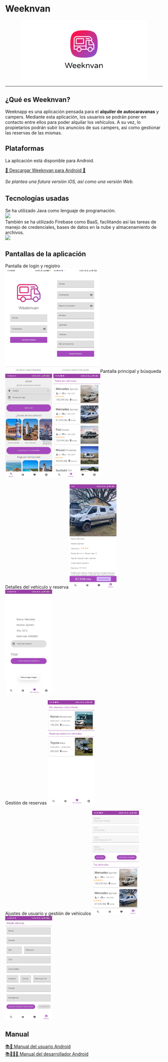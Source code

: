 # Weeknvan
<p align="center">
  <img src="https://github.com/arodriguezh09/weeknvan/blob/main/media/play_store_feature_graphic_alpha.png" width="400" >
</p>

-----

## ¿Qué es Weeknvan?
  Weeknapp es una aplicación pensada para el **alquiler de autocaravanas** y campers. Mediante esta aplicación, los usuarios se podrán poner en contacto entre ellos para poder alquilar los vehículos. A su vez, lo propietarios podrán subir los anuncios de sus campers, así como gestionar las reservas de las mismas.

## Plataformas
  La aplicación está disponible para Android.

[📱 Descargar Weeknvan para Android 📱](https://github.com/arodriguezh09/weeknvan/raw/master/Weeknvan.apk "Descargar Weeknvan para Android")

###### Se plantea una futura versión iOS, así como una versión Web.


## Tecnologías usadas
Se ha utilizado Java como lenguaje de programación.
<br>
<a href="https://www.java.com/">
    <img src="https://1000marcas.net/wp-content/uploads/2020/11/Java-logo.png" width="200">
</a>
<br>
También se ha utilizado Firebase como BaaS, facilitando así las tareas de manejo de credenciales, bases de datos en la nube y almacenamiento de archivos.
<br>
<a href="https://firebase.google.com/">
    <img src="https://firebase.google.com/images/brand-guidelines/logo-built_black.png" width="200">
</a>
<br>
## Pantallas de la aplicación
Pantalla de login y registro<br>
<img src="https://github.com/arodriguezh09/weeknvan/blob/main/pantallas/1.jpg" width="150"><img src="https://github.com/arodriguezh09/weeknvan/blob/main/pantallas/2.jpg" width="150">
Pantalla principal y búsqueda
<img src="https://github.com/arodriguezh09/weeknvan/blob/main/pantallas/3.jpg" width="150">
<img src="https://github.com/arodriguezh09/weeknvan/blob/main/pantallas/4.jpg" width="150">
<br><br>
Detalles del vehículo y reserva
<img src="https://github.com/arodriguezh09/weeknvan/blob/main/pantallas/5.jpg" width="150">
<img src="https://github.com/arodriguezh09/weeknvan/blob/main/pantallas/6.jpg" width="150">
<br><br>
Gestión de reservas
<img src="https://github.com/arodriguezh09/weeknvan/blob/main/pantallas/7.jpg" width="150">
<br><br>
Ajustes de usuario y gestión de vehículos
<img src="https://github.com/arodriguezh09/weeknvan/blob/main/pantallas/8.jpg" width="150">
<img src="https://github.com/arodriguezh09/weeknvan/blob/main/pantallas/9.jpg" width="150">
<br>
## Manual
[📚👤 Manual del usuario Android](https://github.com/arodriguezh09/weeknvan/blob/main/manuales/ManualTecnico_Weeknvan.pdf "Descargar manual")
<br>
[📚👨🏻‍💻 Manual del desarrollador Android](https://github.com/arodriguezh09/weeknvan/blob/main/manuales/ManualUsuario_Weeknvan.pdf "Descargar manual")

